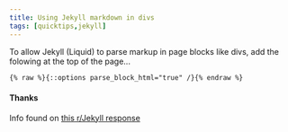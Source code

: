 ```yaml
---
title: Using Jekyll markdown in divs
tags: [quicktips,jekyll]
---
```

To allow Jekyll (Liquid) to parse markup in page blocks like divs, add the folowing at the top of the page...
<!--more-->
```markdown
{% raw %}{::options parse_block_html="true" /}{% endraw %}
```

#### Thanks

Info found on [this r/Jekyll response](https://www.reddit.com/r/Jekyll/comments/31rg4g/using_markdown_in_divs/cq4asit)
